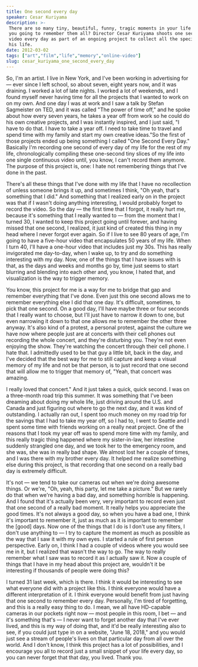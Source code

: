 ```yaml
---
title: One second every day
speaker: Cesar Kuriyama
description: >-
 There are so many tiny, beautiful, funny, tragic moments in your life -- how are
 you going to remember them all? Director Cesar Kuriyama shoots one second of
 video every day as part of an ongoing project to collect all the special bits of
 his life.
date: 2012-03-02
tags: ["art","film","life","memory","online-video"]
slug: cesar_kuriyama_one_second_every_day
---
```


So, I'm an artist. I live in New York, and I've been working in advertising for — ever
since I left school, so about seven, eight years now, and it was draining. I worked a lot
of late nights. I worked a lot of weekends, and I found myself never having time for all
the projects that I wanted to work on on my own. And one day I was at work and I saw a talk
by Stefan Sagmeister on TED, and it was called "The power of time off," and he spoke about
how every seven years, he takes a year off from work so he could do his own creative
projects, and I was instantly inspired, and I just said, "I have to do that. I have to
take a year off. I need to take time to travel and spend time with my family and start my
own creative ideas."So the first of those projects ended up being something I called "One
Second Every Day." Basically I'm recording one second of every day of my life for the rest
of my life, chronologically compiling these one-second tiny slices of my life into one
single continuous video until, you know, I can't record them anymore. The purpose of this
project is, one: I hate not remembering things that I've done in the past.

There's all these things that I've done with my life that I have no recollection of unless
someone brings it up, and sometimes I think, "Oh yeah, that's something that I did." And
something that I realized early on in the project was that if I wasn't doing anything
interesting, I would probably forget to record the video. So the day — the first time that
I forgot, it really hurt me, because it's something that I really wanted to — from the
moment that I turned 30, I wanted to keep this project going until forever, and having
missed that one second, I realized, it just kind of created this thing in my head where I
never forgot ever again. So if I live to see 80 years of age, I'm going to have a five-hour
video that encapsulates 50 years of my life. When I turn 40, I'll have a one-hour video
that includes just my 30s. This has really invigorated me day-to-day, when I wake up, to
try and do something interesting with my day. Now, one of the things that I have issues
with is that, as the days and weeks and months go by, time just seems to start blurring
and blending into each other and, you know, I hated that, and visualization is the way to
trigger memory.

You know, this project for me is a way for me to bridge that gap and remember everything
that I've done. Even just this one second allows me to remember everything else I did that
one day. It's difficult, sometimes, to pick that one second. On a good day, I'll have
maybe three or four seconds that I really want to choose, but I'll just have to narrow it
down to one, but even narrowing it down to that one allows me to remember the other three
anyway. It's also kind of a protest, a personal protest, against the culture we have now
where people just are at concerts with their cell phones out recording the whole concert,
and they're disturbing you. They're not even enjoying the show. They're watching the
concert through their cell phone. I hate that. I admittedly used to be that guy a little
bit, back in the day, and I've decided that the best way for me to still capture and keep
a visual memory of my life and not be that person, is to just record that one second that
will allow me to trigger that memory of, "Yeah, that concert was amazing.

I really loved that concert." And it just takes a quick, quick second. I was on a
three-month road trip this summer. It was something that I've been dreaming about doing my
whole life, just driving around the U.S. and Canada and just figuring out where to go the
next day, and it was kind of outstanding. I actually ran out, I spent too much money on my
road trip for the savings that I had to take my year off, so I had to, I went to Seattle
and I spent some time with friends working on a really neat project. One of the reasons
that I took my year off was to spend more time with my family, and this really tragic
thing happened where my sister-in-law, her intestine suddenly strangled one day, and we
took her to the emergency room, and she was, she was in really bad shape. We almost lost
her a couple of times, and I was there with my brother every day. It helped me realize
something else during this project, is that recording that one second on a really bad day
is extremely difficult.

It's not — we tend to take our cameras out when we're doing awesome things. Or we're, "Oh,
yeah, this party, let me take a picture." But we rarely do that when we're having a bad
day, and something horrible is happening. And I found that it's actually been very, very
important to record even just that one second of a really bad moment. It really helps you
appreciate the good times. It's not always a good day, so when you have a bad one, I think
it's important to remember it, just as much as it is important to remember the [good]
days. Now one of the things that I do is I don't use any filters, I don't use anything to —
I try to capture the moment as much as possible as the way that I saw it with my own eyes.
I started a rule of first person perspective. Early on, I think I had a couple of videos
where you would see me in it, but I realized that wasn't the way to go. The way to really
remember what I saw was to record it as I actually saw it. Now a couple of things that I
have in my head about this project are, wouldn't it be interesting if thousands of people
were doing this?

I turned 31 last week, which is there. I think it would be interesting to see what
everyone did with a project like this. I think everyone would have a different
interpretation of it. I think everyone would benefit from just having that one second to
remember every day. Personally, I'm tired of forgetting, and this is a really easy thing
to do. I mean, we all have HD-capable cameras in our pockets right now — most people in
this room, I bet — and it's something that's — I never want to forget another day that
I've ever lived, and this is my way of doing that, and it'd be really interesting also to
see, if you could just type in on a website, "June 18, 2018," and you would just see a
stream of people's lives on that particular day from all over the world. And I don't know,
I think this project has a lot of possibilities, and I encourage you all to record just a
small snippet of your life every day, so you can never forget that that day, you
lived. Thank you.

<!--
ad_duration=3.33
event="TED2012"
external_start_time=0
has_talk_citation=0
intro_duration=11.82
is_subtitle_required="False"
is_talk_featured="True"
language="en"
language_swap="False"
native_language="en"
number_of_related_talks=6
number_of_speakers=1
number_of_subtitled_videos=37
number_of_tags=5
number_of_talk_download_languages=37
number_of_talk_more_resources=0
number_of_talk_recommendations=0
number_of_talks_take_actions=1
post_ad_duration=0.83
published_timestamp="2013-02-06 16:08:22"
recording_date="2012-03-02"
speaker_description="Video maker"
speaker_is_published=1
speaker_name="Cesar Kuriyama"
talk_more_resources=[]
talk_name="One second every day"
talks_tags=["art","film","life","memory","online-video"]
url_audio="https://download.ted.com/talks/CesarKuriyama_2012.mp3?apikey=acme-roadrunner"
url_photo_speaker="https://pe.tedcdn.com/images/ted/53a32309dcc7d54aeb880bd67e5d479a8413a87c_254x191.jpg"
url_photo_talk="https://pe.tedcdn.com/images/ted/5ed106dbb19d2130090a23e6a3392151df3d1fae_1600x1200.jpg"
url_webpage="https://www.ted.com/talks/cesar_kuriyama_one_second_every_day"
video_type_name="TED Stage Talk"
-->